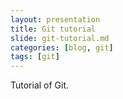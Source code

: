 ```yaml
---
layout: presentation
title: Git tutorial
slide: git-tutorial.md
categories: [blog, git]
tags: [git]
---
```


Tutorial of Git.
